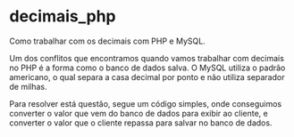# decimais_php
Como trabalhar com os decimais com PHP e MySQL.

Um dos conflitos que encontramos quando vamos trabalhar com decimais no PHP é a forma como o banco de dados salva. O MySQL utiliza o padrão americano, o qual separa a casa decimal por ponto e não utiliza separador de milhas.

Para resolver está questão, segue um código simples, onde conseguimos converter o valor que vem do banco de dados para exibir ao cliente, e converter o valor que o cliente repassa para salvar no banco de dados.
